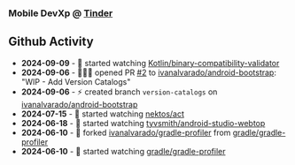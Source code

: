 ### Mobile DevXp @ [Tinder](https://medium.com/tinder)

## Github Activity
- **2024-09-09** - 👀 started watching [Kotlin/binary-compatibility-validator](https://github.com/Kotlin/binary-compatibility-validator)
- **2024-09-06** - 🧑🏻‍💻 opened PR [#2](https://github.com/ivanalvarado/android-bootstrap/pull/2) to [ivanalvarado/android-bootstrap](https://github.com/ivanalvarado/android-bootstrap): "WIP - Add Version Catalogs"
- **2024-09-06** - ⚡️ created branch `version-catalogs` on [ivanalvarado/android-bootstrap](https://github.com/ivanalvarado/android-bootstrap)
- **2024-07-15** - 👀 started watching [nektos/act](https://github.com/nektos/act)
- **2024-06-18** - 👀 started watching [tyvsmith/android-studio-webtop](https://github.com/tyvsmith/android-studio-webtop)
- **2024-06-10** - 🔱 forked [ivanalvarado/gradle-profiler](https://github.com/ivanalvarado/gradle-profiler) from [gradle/gradle-profiler](https://github.com/gradle/gradle-profiler)
- **2024-06-10** - 👀 started watching [gradle/gradle-profiler](https://github.com/gradle/gradle-profiler)